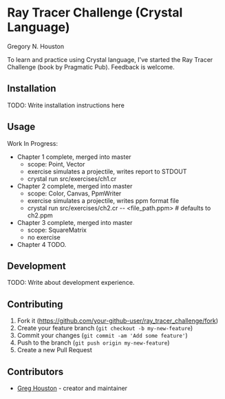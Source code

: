 # Ray Tracer Challenge (Crystal Language)

Gregory N. Houston

To learn and practice using Crystal language, I've started the Ray Tracer Challenge (book by Pragmatic Pub).  Feedback is welcome.

## Installation

TODO: Write installation instructions here

## Usage

Work In Progress:
* Chapter 1 complete, merged into master
  * scope: Point, Vector
  * exercise simulates a projectile, writes report to STDOUT
  * crystal run src/exercises/ch1.cr
* Chapter 2 complete, merged into master
  * scope: Color, Canvas, PpmWriter
  * exercise simulates a projectile, writes ppm format file
  * crystal run src/exercises/ch2.cr -- <file_path.ppm> # defaults to ch2.ppm
* Chapter 3 complete, merged into master
  * scope: SquareMatrix
  * no exercise
* Chapter 4 TODO.

## Development

TODO: Write about development experience.

## Contributing

1. Fork it (<https://github.com/your-github-user/ray_tracer_challenge/fork>)
2. Create your feature branch (`git checkout -b my-new-feature`)
3. Commit your changes (`git commit -am 'Add some feature'`)
4. Push to the branch (`git push origin my-new-feature`)
5. Create a new Pull Request

## Contributors

- [Greg Houston](https://github.com/ghouston) - creator and maintainer
